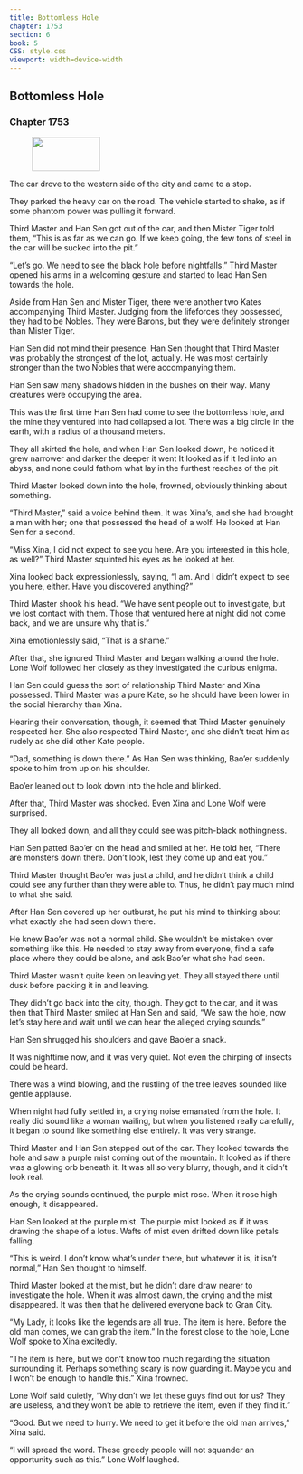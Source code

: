 ```yaml
---
title: Bottomless Hole
chapter: 1753
section: 6
book: 5
CSS: style.css
viewport: width=device-width
---
```


## Bottomless Hole

### Chapter 1753

<figure>
	<img src="../Images/gem.gif" alt="" id="gem" width="120" height="60" />
</figure>

The car drove to the western side of the city and came to a stop.

They parked the heavy car on the road. The vehicle started to shake, as if some phantom power was pulling it forward.

Third Master and Han Sen got out of the car, and then Mister Tiger told them, “This is as far as we can go. If we keep going, the few tons of steel in the car will be sucked into the pit.”

“Let’s go. We need to see the black hole before nightfalls.” Third Master opened his arms in a welcoming gesture and started to lead Han Sen towards the hole.

Aside from Han Sen and Mister Tiger, there were another two Kates accompanying Third Master. Judging from the lifeforces they possessed, they had to be Nobles. They were Barons, but they were definitely stronger than Mister Tiger.

Han Sen did not mind their presence. Han Sen thought that Third Master was probably the strongest of the lot, actually. He was most certainly stronger than the two Nobles that were accompanying them.

Han Sen saw many shadows hidden in the bushes on their way. Many creatures were occupying the area.

This was the first time Han Sen had come to see the bottomless hole, and the mine they ventured into had collapsed a lot. There was a big circle in the earth, with a radius of a thousand meters.

They all skirted the hole, and when Han Sen looked down, he noticed it grew narrower and darker the deeper it went It looked as if it led into an abyss, and none could fathom what lay in the furthest reaches of the pit.

Third Master looked down into the hole, frowned, obviously thinking about something.

“Third Master,” said a voice behind them. It was Xina’s, and she had brought a man with her; one that possessed the head of a wolf. He looked at Han Sen for a second.

“Miss Xina, I did not expect to see you here. Are you interested in this hole, as well?” Third Master squinted his eyes as he looked at her.

Xina looked back expressionlessly, saying, “I am. And I didn’t expect to see you here, either. Have you discovered anything?”

Third Master shook his head. “We have sent people out to investigate, but we lost contact with them. Those that ventured here at night did not come back, and we are unsure why that is.”

Xina emotionlessly said, “That is a shame.”

After that, she ignored Third Master and began walking around the hole. Lone Wolf followed her closely as they investigated the curious enigma.

Han Sen could guess the sort of relationship Third Master and Xina possessed. Third Master was a pure Kate, so he should have been lower in the social hierarchy than Xina.

Hearing their conversation, though, it seemed that Third Master genuinely respected her. She also respected Third Master, and she didn’t treat him as rudely as she did other Kate people.

“Dad, something is down there.” As Han Sen was thinking, Bao’er suddenly spoke to him from up on his shoulder.

Bao’er leaned out to look down into the hole and blinked.

After that, Third Master was shocked. Even Xina and Lone Wolf were surprised.

They all looked down, and all they could see was pitch-black nothingness.

Han Sen patted Bao’er on the head and smiled at her. He told her, “There are monsters down there. Don’t look, lest they come up and eat you.”

Third Master thought Bao’er was just a child, and he didn’t think a child could see any further than they were able to. Thus, he didn’t pay much mind to what she said.

After Han Sen covered up her outburst, he put his mind to thinking about what exactly she had seen down there.

He knew Bao’er was not a normal child. She wouldn’t be mistaken over something like this. He needed to stay away from everyone, find a safe place where they could be alone, and ask Bao’er what she had seen.

Third Master wasn’t quite keen on leaving yet. They all stayed there until dusk before packing it in and leaving.

They didn’t go back into the city, though. They got to the car, and it was then that Third Master smiled at Han Sen and said, “We saw the hole, now let’s stay here and wait until we can hear the alleged crying sounds.”

Han Sen shrugged his shoulders and gave Bao’er a snack.

It was nighttime now, and it was very quiet. Not even the chirping of insects could be heard.

There was a wind blowing, and the rustling of the tree leaves sounded like gentle applause.

When night had fully settled in, a crying noise emanated from the hole. It really did sound like a woman wailing, but when you listened really carefully, it began to sound like something else entirely. It was very strange.

Third Master and Han Sen stepped out of the car. They looked towards the hole and saw a purple mist coming out of the mountain. It looked as if there was a glowing orb beneath it. It was all so very blurry, though, and it didn’t look real.

As the crying sounds continued, the purple mist rose. When it rose high enough, it disappeared.

Han Sen looked at the purple mist. The purple mist looked as if it was drawing the shape of a lotus. Wafts of mist even drifted down like petals falling.

“This is weird. I don’t know what’s under there, but whatever it is, it isn’t normal,” Han Sen thought to himself.

Third Master looked at the mist, but he didn’t dare draw nearer to investigate the hole. When it was almost dawn, the crying and the mist disappeared. It was then that he delivered everyone back to Gran City.

“My Lady, it looks like the legends are all true. The item is here. Before the old man comes, we can grab the item.” In the forest close to the hole, Lone Wolf spoke to Xina excitedly.

“The item is here, but we don’t know too much regarding the situation surrounding it. Perhaps something scary is now guarding it. Maybe you and I won’t be enough to handle this.” Xina frowned.

Lone Wolf said quietly, “Why don’t we let these guys find out for us? They are useless, and they won’t be able to retrieve the item, even if they find it.”

“Good. But we need to hurry. We need to get it before the old man arrives,” Xina said.

“I will spread the word. These greedy people will not squander an opportunity such as this.” Lone Wolf laughed.